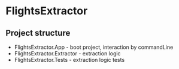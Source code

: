 # FlightsExtractor
 
## Project structure
* FlightsExtractor.App - boot project, interaction by commandLine
* FlightsExtractor.Extractor - extraction logic
* FlightsExtractor.Tests - extraction logic tests